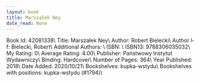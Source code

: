 ```yaml
---
layout: book
title: Marszałek Ney
date_read: None
---
```


Book Id: 42081338\ 
Title: Marszałek Ney\ 
Author: Robert Bielecki\ 
Author l-f: Bielecki, Robert\ 
Additional Authors: \ 
ISBN: \ 
ISBN13: 9788306035032\ 
My Rating: 0\ 
Average Rating: 4.00\ 
Publisher: Państwowy Instytut Wydawniczy\ 
Binding: Hardcover\ 
Number of Pages: 364\ 
Year Published: 2018\ 
Date Added: 2020/10/21\ 
Bookshelves: kupka-wstydu\ 
Bookshelves with positions: kupka-wstydu (#1794)\ 

